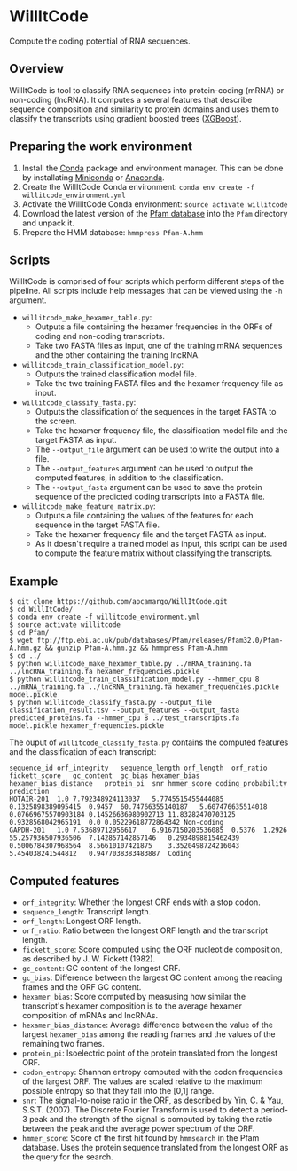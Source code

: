 # WillItCode

Compute the coding potential of RNA sequences.

## Overview

WillItCode is tool to classify RNA sequences into protein-coding (mRNA) or non-coding (lncRNA). It computes a several features that describe sequence composition and similarity to protein domains and uses them to classify the transcripts using gradient boosted trees ([XGBoost](https://xgboost.readthedocs.io/)).

## Preparing the work environment

1. Install the [Conda](https://conda.io/) package and environment manager. This can be done by installating [Miniconda](https://conda.io/miniconda.html) or [Anaconda](https://www.anaconda.com/download/#linux).
2. Create the WillItCode Conda environment: `conda env create -f willitcode_environment.yml`
3. Activate the WillItCode Conda environment: `source activate willitcode`
4. Download the latest version of the [Pfam database](http://pfam.xfam.org/) into the `Pfam` directory and unpack it.
5. Prepare the HMM database: `hmmpress Pfam-A.hmm`

## Scripts

WillItCode is comprised of four scripts which perform different steps of the pipeline. All scripts include help messages that can be viewed using the `-h` argument.

- `willitcode_make_hexamer_table.py`:
  - Outputs a file containing the hexamer frequencies in the ORFs of coding and non-coding transcripts.
  - Take two FASTA files as input, one of the training mRNA sequences and the other containing the training lncRNA.
- `willitcode_train_classification_model.py`:
  - Outputs the trained classification model file.
  - Take the two training FASTA files and the hexamer frequency file as input.
- `willitcode_classify_fasta.py`:
  - Outputs the classification of the sequences in the target FASTA to the screen.
  - Take the hexamer frequency file, the classification model file and the target FASTA as input.
  - The `--output_file` argument can be used to write the output into a file.
  - The `--output_features` argument can be used to output the computed features, in addition to the classification.
  - The `--output_fasta` argument can be used to save the protein sequence of the predicted coding transcripts into a FASTA file.
- `willitcode_make_feature_matrix.py`:
  - Outputs a file containing the values of the features for each sequence in the target FASTA file.
  - Take the hexamer frequency file and the target FASTA as input.
  - As it doesn't require a trained model as input, this script can be used to compute the feature matrix without classifying the transcripts.

## Example

```
$ git clone https://github.com/apcamargo/WillItCode.git
$ cd WillItCode/
$ conda env create -f willitcode_environment.yml
$ source activate willitcode
$ cd Pfam/
$ wget ftp://ftp.ebi.ac.uk/pub/databases/Pfam/releases/Pfam32.0/Pfam-A.hmm.gz && gunzip Pfam-A.hmm.gz && hmmpress Pfam-A.hmm
$ cd ../
$ python willitcode_make_hexamer_table.py ../mRNA_training.fa ../lncRNA_training.fa hexamer_frequencies.pickle
$ python willitcode_train_classification_model.py --hmmer_cpu 8 ../mRNA_training.fa ../lncRNA_training.fa hexamer_frequencies.pickle model.pickle
$ python willitcode_classify_fasta.py --output_file classification_result.tsv --output_features --output_fasta predicted_proteins.fa --hmmer_cpu 8 ../test_transcripts.fa model.pickle hexamer_frequencies.pickle
```

The ouput of `willitcode_classify_fasta.py` contains the computed features and the classification of each transcript:

```
sequence_id	orf_integrity	sequence_length	orf_length	orf_ratio	fickett_score	gc_content	gc_bias	hexamer_bias	hexamer_bias_distance	protein_pi	snr	hmmer_score	coding_probability	prediction
HOTAIR-201	1.0	7.792348924113037	5.7745515455444085	0.1325898389095415	0.9457	60.74766355140187	5.607476635514018	0.07669675570903184	0.14526636980902713	11.83282470703125	0.9328568042965191	0.0	0.05229618772864342	Non-coding
GAPDH-201	1.0	7.53689712956617	6.9167150203536085	0.5376	1.2926	55.257936507936506	7.142857142857146	0.2934898815462439	0.5006784307968564	8.56610107421875	3.3520498724216043	5.454038241544812	0.9477038383483887	Coding
```

## Computed features

- `orf_integrity`: Whether the longest ORF ends with a stop codon.
- `sequence_length`: Transcript length.
- `orf_length`: Longest ORF length.
- `orf_ratio`: Ratio between the longest ORF length and the transcript length.
- `fickett_score`: Score computed using the ORF nucleotide composition, as described by J. W. Fickett (1982).
- `gc_content`: GC content of the longest ORF.
- `gc_bias`: Difference between the largest GC content among the reading frames and the ORF GC content.
- `hexamer_bias`: Score computed by measusing how similar the transcript's hexamer composition is to the average hexamer composition of mRNAs and lncRNAs.
- `hexamer_bias_distance`: Average difference between the value of the largest `hexamer_bias` among the reading frames and the values of the remaining two frames.
- `protein_pi`: Isoelectric point of the protein translated from the longest ORF.
- `codon_entropy`: Shannon entropy computed with the codon frequencies of the largest ORF. The values are scaled relative to the maximum possible entropy so that they fall into the [0,1] range.
- `snr`: The signal-to-noise ratio in the ORF, as described by Yin, C. & Yau, S.S.T. (2007). The Discrete Fourier Transform is used to detect a period-3 peak and the strength of the signal is computed by taking the ratio between the peak and the average power spectrum of the ORF.
- `hmmer_score`: Score of the first hit found by `hmmsearch` in the Pfam database. Uses the protein sequence translated from the longest ORF as the query for the search.
